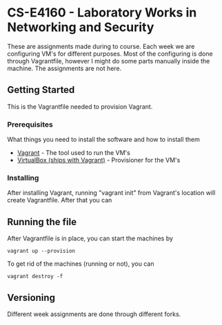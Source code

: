 # CS-E4160 - Laboratory Works in Networking and Security

These are assignments made during to course. Each week we are configuring VM's for different purposes. Most of the configuring is done through Vagrantfile, however I might do some parts manually inside the machine. The assignments are not here.

## Getting Started

This is the Vagrantfile needed to provision Vagrant.

### Prerequisites

What things you need to install the software and how to install them

* [Vagrant](https://www.vagrantup.com/downloads.html) - The tool used to run the VM's
* [VirtualBox (ships with Vagrant)](https://www.virtualbox.org) - Provisioner for the VM's

### Installing

After installing Vagrant, running "vagrant init" from Vagrant's location will create Vagrantfile. After that you can 


## Running the file

After Vagrantfile is in place, you can start the machines by

```
vagrant up --provision
```

To get rid of the machines (running or not), you can 
```
vagrant destroy -f
```

## Versioning

Different week assignments are done through different forks. 

